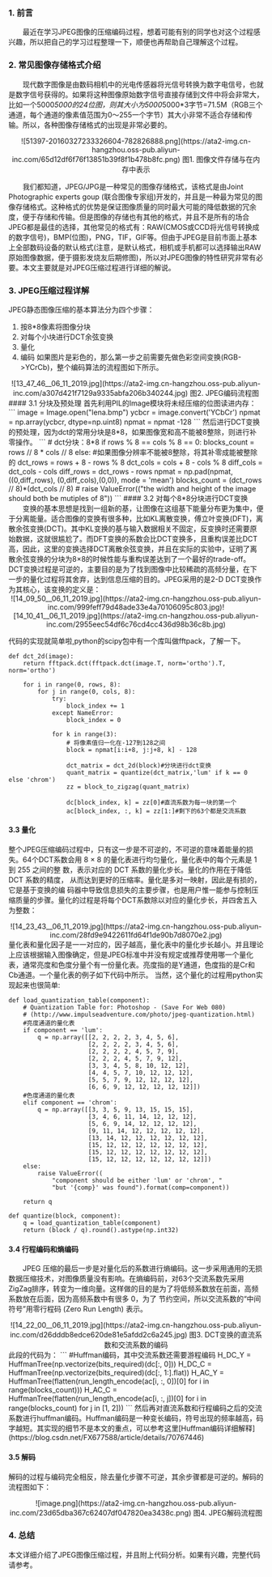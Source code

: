 ### 1. 前言
&emsp;&emsp;最近在学习JPEG图像的压缩编码过程，想着可能有别的同学也对这个过程感兴趣，所以把自己的学习过程整理一下，顺便也再帮助自己理解这个过程。
### 2. 常见图像存储格式介绍 </br>
&emsp;&emsp;现代数字图像是由数码相机中的光电传感器将光信号转换为数字电信号，也就是数字信号获得的。如果将这种图像原始数字信号直接存储到文件中将会非常大，比如一个5000*5000的24位图，则其大小为5000*5000*3字节=71.5M（RGB三个通道，每个通道的像素值范围为0～255一个字节）其大小非常不适合存储和传输。所以，各种图像存储格式的出现是非常必要的。
<center>
![51397-20160327233326604-782826888.png](https://ata2-img.cn-hangzhou.oss-pub.aliyun-inc.com/65d12df6f76f13851b39f8f1b478b8fc.png)
图1. 图像文件存储与在内存中表示
</center>

&emsp;&emsp;我们都知道，JPEG/JPG是一种常见的图像存储格式，该格式是由Joint Photographic experts goup (联合图像专家组)开发的，并且是一种最为常见的图像存储格式。这种格式的优势是保证图像质量的同时最大可能的降低数据的冗余度，便于存储和传输。但是图像的存储也有其他的格式，并且不是所有的场合JPEG都是最佳的选择，其他常见的格式有：RAW(CMOS或CCD将光信号转换成的数字信号)，BMP(位图)，PNG，TIF，GIF等。但由于JPEG是目前市面上基本上全部数码设备的默认格式(注意，是默认格式，相机或手机都可以选择输出RAW原始图像数据，便于摄影发烧友后期修图)，所以对JPEG图像的特性研究非常有必要。本文主要就是对JPEG压缩过程进行详细的解说。

### 3. JPEG压缩过程详解  
JPEG静态图像压缩的基本算法分为四个步骤：
1. 按8*8像素将图像分块
2. 对每个小块进行DCT余弦变换
3. 量化
4. 编码
如果图片是彩色的，那么第一步之前需要先做色彩空间变换(RGB->YCrCb)，整个编码算法的流程图如下所示。
<center>
![13_47_46__06_11_2019.jpg](https://ata2-img.cn-hangzhou.oss-pub.aliyun-inc.com/a307d421f7129a9335abfa206b340244.jpg)
图2. JPEG编码流程图</center>
#### 3.1 分块及预处理
首先利用PIL的Image模块将未经压缩的位图读进内存：
```
    image = Image.open("lena.bmp")
    ycbcr = image.convert('YCbCr')
    npmat = np.array(ycbcr, dtype=np.uint8)
    npmat = npmat -128
```
然后进行DCT变换的预处理，因为dct的常用分块是8*8，如果图像宽和高不能被8整除，则进行补零操作。
```
   # dct分块：8*8
    if rows % 8 == cols % 8 == 0:
        blocks_count = rows // 8 * cols // 8
    else:
        #如果图像分辨率不能被8整除，将其补零成能被整除的
        dct_rows = rows + 8 - rows % 8
        dct_cols = cols + 8 - cols % 8
        diff_cols = dct_cols - cols
        diff_rows = dct_rows - rows
        npmat = np.pad(npmat,((0,diff_rows), (0,diff_cols),(0,0)), mode = 'mean')
        blocks_count = (dct_rows // 8)*(dct_cols // 8)
        # raise ValueError(("the width and height of the image should both be mutiples of 8"))
```
#### 3.2 对每个8*8分块进行DCT变换
&emsp;&emsp;变换的基本思想是找到一组新的基，让图像在这组基下能量分布更为集中，便于分离能量。适合图像的变换有很多种，比如KL离散变换，傅立叶变换(DFT)，离散余弦变换(DCT)。其中KL变换的基与输入数据相关不固定，反变换时还需要原始数据，这就很尴尬了。而DFT变换的系数会比DCT变换多，且重构误差比DCT高，因此，这里的变换选择DCT离散余弦变换，并且在实际的实验中，证明了离散余弦变换的分块为8×8的时候性能与重构误差达到了一个最好的trade-off。DCT变换过程是可逆的，主要目的是为了找到图像中比较稀疏的高频分量，在下一步的量化过程将其舍弃，达到信息压缩的目的。JPEG采用的是2-D DCT变换作为其核心，该变换的定义是：
<center>
![14_09_50__06_11_2019.jpg](https://ata2-img.cn-hangzhou.oss-pub.aliyun-inc.com/999feff79d48ade33e4a70106095c803.jpg)![14_10_41__06_11_2019.jpg](https://ata2-img.cn-hangzhou.oss-pub.aliyun-inc.com/2955eec54df6c76cd4cc436d98b36c8b.jpg)
</center>

代码的实现就简单啦,python的scipy包中有一个库叫做fftpack，了解一下。
```
def dct_2d(image):
    return fftpack.dct(fftpack.dct(image.T, norm='ortho').T, norm='ortho')
    
    for i in range(0, rows, 8):
        for j in range(0, cols, 8):
            try:
                block_index += 1
            except NameError:
                block_index = 0

            for k in range(3):
                # 将像素值归一化在-127到128之间
                block = npmat[i:i+8, j:j+8, k] - 128

                dct_matrix = dct_2d(block)#分块进行dct变换
                quant_matrix = quantize(dct_matrix,'lum' if k == 0 else 'chrom')
                zz = block_to_zigzag(quant_matrix)

                dc[block_index, k] = zz[0]#直流系数为每一块的第一个
                ac[block_index, :, k] = zz[1:]#剩下的63个都是交流系数
```

#### 3.3 量化 
整个JPEG压缩编码过程中，只有这一步是不可逆的，不可逆的意味着能量的损失。64个DCT系数会用 8 × 8 的量化表进行均匀量化，量化表中的每个元素是 1 到 255 之间的整 数，表示对应的 DCT 系数的量化步长。量化的作用在于降低 DCT 系数的精度， 从而达到更好的压缩率。量化是多对一映射，因此是有损的，它是基于变换的编 码器中导致信息损失的主要步骤，也是用户惟一能参与控制压缩质量的步骤。量化的过程是将每个DCT系数除以对应的量化步长，并四舍五入为整数：
<center>
![14_23_43__06_11_2019.jpg](https://ata2-img.cn-hangzhou.oss-pub.aliyun-inc.com/28fd9e9422611fd64f1de90b7d8070e2.jpg)
</center>
量化表和量化因子是一一对应的，因子越高，量化表中的量化步长越小。并且理论上应该根据输入图像确定，但是JPEG标准中并没有规定或推荐使用哪一个量化表，通常亮度和色度分量个有一份量化表。亮度指的是Y通道，色度指的是Cr和Cb通道。一个量化表的例子如下代码中所示。
当然，这个量化的过程用python实现起来也很简单:

```
def load_quantization_table(component):
    # Quantization Table for: Photoshop - (Save For Web 080)
    # (http://www.impulseadventure.com/photo/jpeg-quantization.html)
    #亮度通道的量化表
    if component == 'lum':
        q = np.array([[2, 2, 2, 2, 3, 4, 5, 6],
                      [2, 2, 2, 2, 3, 4, 5, 6],
                      [2, 2, 2, 2, 4, 5, 7, 9],
                      [2, 2, 2, 4, 5, 7, 9, 12],
                      [3, 3, 4, 5, 8, 10, 12, 12],
                      [4, 4, 5, 7, 10, 12, 12, 12],
                      [5, 5, 7, 9, 12, 12, 12, 12],
                      [6, 6, 9, 12, 12, 12, 12, 12]])
    #色度通道的量化表
    elif component == 'chrom':
        q = np.array([[3, 3, 5, 9, 13, 15, 15, 15],
                      [3, 4, 6, 11, 14, 12, 12, 12],
                      [5, 6, 9, 14, 12, 12, 12, 12],
                      [9, 11, 14, 12, 12, 12, 12, 12],
                      [13, 14, 12, 12, 12, 12, 12, 12],
                      [15, 12, 12, 12, 12, 12, 12, 12],
                      [15, 12, 12, 12, 12, 12, 12, 12],
                      [15, 12, 12, 12, 12, 12, 12, 12]])
    else:
        raise ValueError((
            "component should be either 'lum' or 'chrom', "
            "but '{comp}' was found").format(comp=component))

    return q

def quantize(block, component):
    q = load_quantization_table(component)
    return (block / q).round().astype(np.int32)

```
#### 3.4 行程编码和熵编码   
&emsp;&emsp;JPEG 压缩的最后一步是对量化后的系数进行熵编码。这一步采用通用的无损数据压缩技术，对图像质量没有影响。在熵编码前，对63个交流系数先采用ZigZag排序，转变为一维向量。这样做的目的是为了将低频系数放在前面，高频系数放在后面，因为高频系数中有很多 0，为了 节约空间，所以交流系数的“中间符号”用零行程码 (Zero Run Length) 表示。
<center>
![14_22_00__06_11_2019.jpg](https://ata2-img.cn-hangzhou.oss-pub.aliyun-inc.com/d26dddb8edce620de81e5afdd2c6a245.jpg)
图3. DCT变换的直流系数和交流系数的编码
</center>
此段的代码为：
```
 #Huffman编码，其中交流系数还需要游程编码
    H_DC_Y = HuffmanTree(np.vectorize(bits_required)(dc[:, 0]))
    H_DC_C = HuffmanTree(np.vectorize(bits_required)(dc[:, 1:].flat))
    H_AC_Y = HuffmanTree(flatten(run_length_encode(ac[i, :, 0])[0] for i in range(blocks_count)))
    H_AC_C = HuffmanTree(flatten(run_length_encode(ac[i, :, j])[0] for i in range(blocks_count) for j in [1, 2]))
```
然后再对直流系数和行程编码之后的交流系数进行huffman编码。Huffman编码是一种变长编码，符号出现的频率越高，码字越短。其实现的细节不是本文的重点，可以参考这里[Huffman编码详细解释](https://blog.csdn.net/FX677588/article/details/70767446)

#### 3.5 解码
解码的过程与编码完全相反，除去量化步骤不可逆，其余步骤都是可逆的。解码的流程图如下：
<center>
![image.png](https://ata2-img.cn-hangzhou.oss-pub.aliyun-inc.com/23d65dba367c62407df047820ea3438c.png)
图4. JPEG解码流程图
</center>


### 4. 总结
本文详细介绍了JPEG图像压缩过程，并且附上代码分析。如果有兴趣，完整代码请参考。


